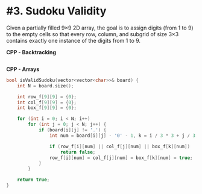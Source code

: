 # #3. Sudoku Validity

Given a partially filled 9×9 2D array, the goal is to assign digits (from 1 to 9) to the empty cells so that every row, column, and subgrid of size 3×3 contains exactly one instance of the digits from 1 to 9.

**CPP - Backtracking**
```cpp

```

**CPP - Arrays**
```cpp
bool isValidSudoku(vector<vector<char>>& board) {
	int N = board.size();

	int row_f[9][9] = {0};
	int col_f[9][9] = {0};
	int box_f[9][9] = {0};

	for (int i = 0; i < N; i++)
		for (int j = 0; j < N; j++) {
			if (board[i][j] != '.') {
				int num = board[i][j] - '0' - 1, k = i / 3 * 3 + j / 3;

				if (row_f[i][num] || col_f[j][num] || box_f[k][num])
					return false;
				row_f[i][num] = col_f[j][num] = box_f[k][num] = true;
			}
		}

	return true;
}
```

